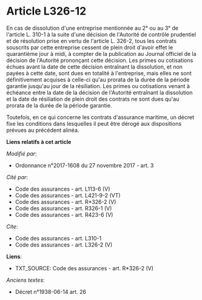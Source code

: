 # Article L326-12

En cas de dissolution d'une entreprise mentionnée au 2° ou au 3° de l'article L. 310-1 à la suite d'une décision de
l'Autorité de contrôle prudentiel et de résolution prise en vertu de l'article L. 326-2, tous les contrats souscrits par
cette entreprise cessent de plein droit d'avoir effet le quarantième jour à midi, à compter de la publication au Journal
officiel de la décision de l'Autorité prononçant cette décision. Les primes ou cotisations échues avant la date de cette
décision entraînant la dissolution, et non payées à cette date, sont dues en totalité à l'entreprise, mais elles ne sont
définitivement acquises à celle-ci qu'au prorata de la durée de la période garantie jusqu'au jour de la résiliation. Les
primes ou cotisations venant à échéance entre la date de la décision de l'Autorité entraînant la dissolution et la date de
résiliation de plein droit des contrats ne sont dues qu'au prorata de la durée de la période garantie. 

Toutefois, en ce qui concerne les contrats d'assurance maritime, un décret fixe les conditions dans lesquelles il peut être
dérogé aux dispositions prévues au précédent alinéa.

**Liens relatifs à cet article**

_Modifié par_:

  - Ordonnance n°2017-1608 du 27 novembre 2017 - art. 3

_Cité par_:

  - Code des assurances - art. L113-6 (V)
  - Code des assurances - art. L421-9-2 (VT)
  - Code des assurances - art. R*326-2 (V)
  - Code des assurances - art. R326-1 (V)
  - Code des assurances - art. R423-6 (V)

_Cite_:

  - Code des assurances - art. L310-1
  - Code des assurances - art. L326-2 (V)

**Liens**:

  - TXT_SOURCE: Code des assurances - art. R*326-2 (V)

_Anciens textes_:

  - Décret n°1938-06-14 art. 26
